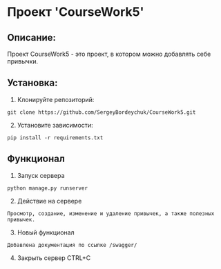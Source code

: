 # Проект 'CourseWork5'
 
## Описание:

Проект CourseWork5 - это проект, в котором можно добавлять себе привычки.

## Установка:

1. Клонируйте репозиторий:
```commandline
git clone https://github.com/SergeyBordeychuk/CourseWork5.git
```
2. Установите зависимости:
```commandline
pip install -r requirements.txt
```

## Функционал
1. Запуск сервера
```commandline
python manage.py runserver
```

2. Действие на сервере
```commandline
Просмотр, создание, изменение и удаление привычек, а также полезных привычек.
```

3. Новый функционал
```commandline
Добавлена документация по ссылке /swagger/
```

4. Закрыть сервер
CTRL+C